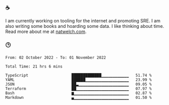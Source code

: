 ### ☕

I am currently working on tooling for the internet and promoting SRE. I am also writing some books and hoarding some data. I like thinking about time. Read more about me at [natwelch.com](https://natwelch.com).

### 🕒

<!--START_SECTION:waka-->

```text
From: 02 October 2022 - To: 01 November 2022

Total Time: 21 hrs 6 mins

TypeScript                   █████████████▁▁▁▁▁▁▁▁▁▁▁▁   51.74 %
YAML                         ██████▁▁▁▁▁▁▁▁▁▁▁▁▁▁▁▁▁▁▁   23.99 %
JSON                         ██▃▁▁▁▁▁▁▁▁▁▁▁▁▁▁▁▁▁▁▁▁▁▁   09.05 %
Terraform                    ██▁▁▁▁▁▁▁▁▁▁▁▁▁▁▁▁▁▁▁▁▁▁▁   07.97 %
Bash                         ▆▁▁▁▁▁▁▁▁▁▁▁▁▁▁▁▁▁▁▁▁▁▁▁▁   02.87 %
Markdown                     ▄▁▁▁▁▁▁▁▁▁▁▁▁▁▁▁▁▁▁▁▁▁▁▁▁   01.50 %
```

<!--END_SECTION:waka-->
